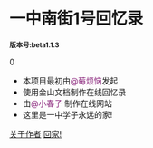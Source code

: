 
# **一中南街1号回忆录**
 <small>**版本号:beta1.1.3**</small>

<span id="twikoo_visitors">0</span>


- 本项目最初由<font color= #871F78>@莓烦恼</font>发起
- 使用金山文档制作在线回忆录
- 由<font color= #871F78>@小春子</font> 制作在线网站
- 这里是一中学子永远的家!

[关于作者](https://www.springing.top)
[回家!](#一中南街1号回忆录)